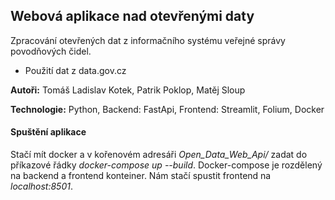 ## Webová aplikace nad otevřenými daty
Zpracování otevřených dat z informačního systému veřejné správy  povodňových čidel.
- Použití dat z data.gov.cz

**Autoři:** Tomáš Ladislav Kotek, Patrik Poklop, Matěj Sloup

**Technologie:** Python, Backend: FastApi, Frontend: Streamlit, Folium, Docker

#### Spuštění aplikace
Stačí mít docker a v kořenovém adresáři *Open_Data_Web_Api/* zadat do příkazové řádky *docker-compose up --build*.
Docker-compose je rozdělený na backend a frontend konteiner. Nám stačí spustit frontend na *localhost:8501*. 


